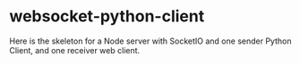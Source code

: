 # websocket-python-client
Here is the skeleton for a Node server with SocketIO and one sender Python Client, and one receiver web client. 
